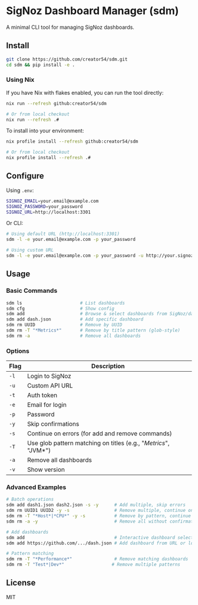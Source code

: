 # SigNoz Dashboard Manager (sdm)

A minimal CLI tool for managing SigNoz dashboards.

## Install

```bash
git clone https://github.com/creator54/sdm.git
cd sdm && pip install -e .
```

### Using Nix

If you have Nix with flakes enabled, you can run the tool directly:

```bash
nix run --refresh github:creator54/sdm

# Or from local checkout
nix run --refresh .#
```

To install into your environment:
```bash
nix profile install --refresh github:creator54/sdm

# Or from local checkout
nix profile install --refresh .#
```

## Configure

Using `.env`:
```bash
SIGNOZ_EMAIL=your.email@example.com
SIGNOZ_PASSWORD=your_password
SIGNOZ_URL=http://localhost:3301
```

Or CLI:
```bash
# Using default URL (http://localhost:3301)
sdm -l -e your.email@example.com -p your_password

# Using custom URL
sdm -l -e your.email@example.com -p your_password -u http://your.signoz.url:3301
```

## Usage

### Basic Commands
```bash
sdm ls                      # List dashboards
sdm cfg                     # Show config
sdm add                     # Browse & select dashboards from SigNoz/dashboards
sdm add dash.json           # Add specific dashboard
sdm rm UUID                 # Remove by UUID
sdm rm -T "*Metrics*"       # Remove by title pattern (glob-style)
sdm rm -a                   # Remove all dashboards
```

### Options
| Flag | Description |
|------|-------------|
| `-l` | Login to SigNoz |
| `-u` | Custom API URL |
| `-t` | Auth token |
| `-e` | Email for login |
| `-p` | Password |
| `-y` | Skip confirmations |
| `-s` | Continue on errors (for add and remove commands) |
| `-T` | Use glob pattern matching on titles (e.g., "*Metrics*", "JVM*") |
| `-a` | Remove all dashboards |
| `-v` | Show version |

### Advanced Examples
```bash
# Batch operations
sdm add dash1.json dash2.json -s -y      # Add multiple, skip errors
sdm rm UUID1 UUID2 -y -s                 # Remove multiple, continue on errors
sdm rm -T "*Host*|*CPU*" -y -s           # Remove by pattern, continue on errors
sdm rm -a -y                             # Remove all without confirmation

# Add dashboards
sdm add                                  # Interactive dashboard selection
sdm add https://github.com/.../dash.json # Add dashboard from URL or local file

# Pattern matching
sdm rm -T "*Performance*"                # Remove matching dashboards
sdm rm -T "Test*|Dev*"                  # Remove multiple patterns
```

## License

MIT 
